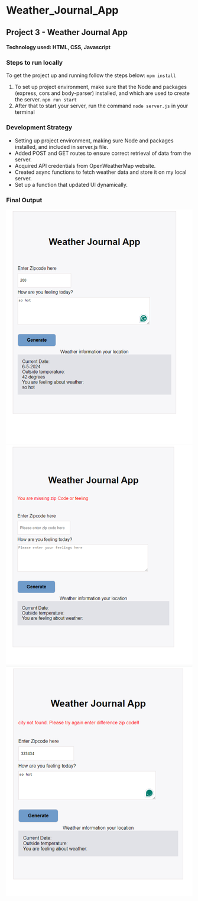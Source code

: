 # Weather_Journal_App

## Project 3 - Weather Journal App
#### Technology used: HTML, CSS, Javascript

### Steps to run locally

To get the project up and running follow the steps below:
`npm install`
1. To set up project environment, make sure that the Node and packages (express, cors and body-parser) installed, and which are used to create the server.
`npm run start`
2. After that to start your server, run the command `node server.js` in your terminal

### Development Strategy

* Setting up project environment, making sure Node and packages installed, and included in server.js file.
* Added POST and GET routes to ensure correct retrieval of data from the server.
* Acquired API credentials from OpenWeatherMap website.
* Created async functions to fetch weather data and store it on my local server. 
* Set up a function that updated UI dynamically.

### Final Output
![Output](https://github.com/xinhho/Weather_Journal_App/blob/master/img/output.PNG)
![Output](https://github.com/xinhho/Weather_Journal_App/blob/master/img/error1.PNG)
![Output](https://github.com/xinhho/Weather_Journal_App/blob/master/img/error2.PNG)
